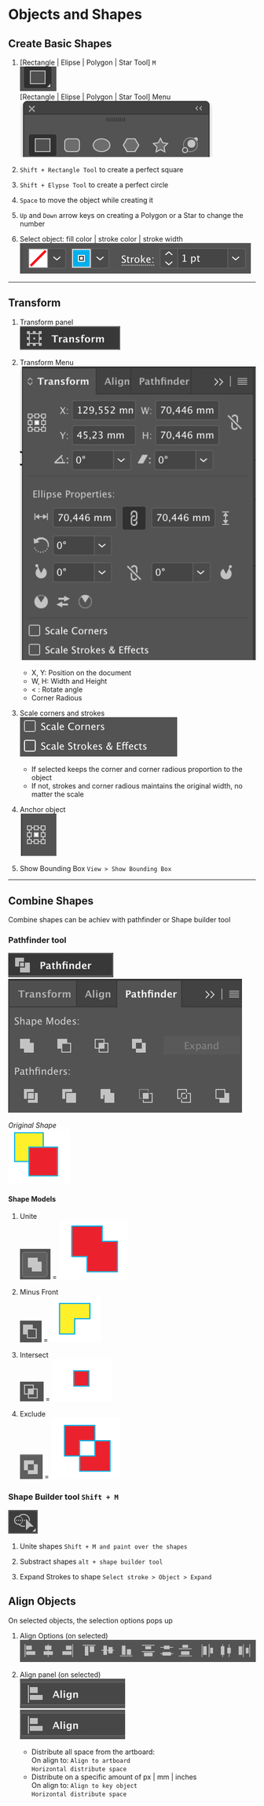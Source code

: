 # Objects and Shapes

## Create Basic Shapes

1.	[Rectangle | Elipse | Polygon | Star Tool] `M`  
![alt-text](https://github.com/EmilioJeldes/Illustrator-Basics-Udemy/blob/master/imgs/obj-shape-img/rectangle-tool.png "rectangle tool")  
[Rectangle | Elipse | Polygon | Star Tool] Menu  
![alt-text](https://github.com/EmilioJeldes/Illustrator-Basics-Udemy/blob/master/imgs/obj-shape-img/rectangle-tool-menu.png "rectangle tool menu")  

2. `Shift + Rectangle Tool` to create a perfect square 

3. `Shift + Elypse Tool` to create a perfect circle 

4. `Space` to move the object while creating it

5. `Up` and `Down` arrow keys on creating a Polygon or a Star to change the number

6. Select object: fill color | stroke color | stroke width  
![alt-text](https://github.com/EmilioJeldes/Illustrator-Basics-Udemy/blob/master/imgs/obj-shape-img/rectangle-options.png "rectangle tool")
----------

## Transform

1. Transform panel  
![alt-text](https://github.com/EmilioJeldes/Illustrator-Basics-Udemy/blob/master/imgs/obj-shape-img/transform-panel.png "transform panel")  

8. Transform Menu  
![alt-text](https://github.com/EmilioJeldes/Illustrator-Basics-Udemy/blob/master/imgs/obj-shape-img/transform-menu.png "transform menu")  
	- X, Y: Position on the document
	- W, H: Width and Height
	- <   : Rotate angle
	- Corner Radious

9. Scale corners and strokes  
![alt-text](https://github.com/EmilioJeldes/Illustrator-Basics-Udemy/blob/master/imgs/obj-shape-img/scale.png "scale option")  
	- If selected keeps the corner and corner radious proportion to the object
	- If not, strokes and corner radious maintains the original width, no matter the scale

10. Anchor object  
![alt-text](https://github.com/EmilioJeldes/Illustrator-Basics-Udemy/blob/master/imgs/obj-shape-img/obj-anchor.png "object anchor")  

11. Show Bounding Box `View > Show Bounding Box`  
----------

## Combine Shapes
Combine shapes can be achiev with pathfinder or Shape builder tool

### Pathfinder tool  
![alt-text](https://github.com/EmilioJeldes/Illustrator-Basics-Udemy/blob/master/imgs/obj-shape-img/pathfinder-panel.png "pathfinder tool")
![alt-text](https://github.com/EmilioJeldes/Illustrator-Basics-Udemy/blob/master/imgs/obj-shape-img/pathfinder-menu.png "pathfinder menu")

*Original Shape*  
![alt-text](https://github.com/EmilioJeldes/Illustrator-Basics-Udemy/blob/master/imgs/obj-shape-img/original.png "original shape")

#### Shape Models
1. Unite  
![alt-text](https://github.com/EmilioJeldes/Illustrator-Basics-Udemy/blob/master/imgs/obj-shape-img/unite.png "unite") = 
![alt-text](https://github.com/EmilioJeldes/Illustrator-Basics-Udemy/blob/master/imgs/obj-shape-img/unite-result.png "unite result")  

2. Minus Front  
![alt-text](https://github.com/EmilioJeldes/Illustrator-Basics-Udemy/blob/master/imgs/obj-shape-img/minus-front.png "minus front") = 
![alt-text](https://github.com/EmilioJeldes/Illustrator-Basics-Udemy/blob/master/imgs/obj-shape-img/minus-front-result.png "minus front result")

3. Intersect  
![alt-text](https://github.com/EmilioJeldes/Illustrator-Basics-Udemy/blob/master/imgs/obj-shape-img/intersect.png "intersect") = 
![alt-text](https://github.com/EmilioJeldes/Illustrator-Basics-Udemy/blob/master/imgs/obj-shape-img/intersect-result.png "intersect")

4. Exclude  
![alt-text](https://github.com/EmilioJeldes/Illustrator-Basics-Udemy/blob/master/imgs/obj-shape-img/exclude.png "exclude") = 
![alt-text](https://github.com/EmilioJeldes/Illustrator-Basics-Udemy/blob/master/imgs/obj-shape-img/exclude-result.png "exclude") 

### Shape Builder tool `Shift + M`
![alt-text](https://github.com/EmilioJeldes/Illustrator-Basics-Udemy/blob/master/imgs/obj-shape-img/shape-builder-tool.png "shape builder tool")

1. Unite shapes `Shift + M and paint over the shapes`

2. Substract shapes `alt + shape builder tool`

3. Expand Strokes to shape `Select stroke > Object > Expand`

## Align Objects
On selected objects, the selection options pops up

1. Align Options (on selected)  
![alt-text](https://github.com/EmilioJeldes/Illustrator-Basics-Udemy/blob/master/imgs/obj-shape-img/align-options.png "Align Options")

2. Align panel (on selected)  
![alt-text](https://github.com/EmilioJeldes/Illustrator-Basics-Udemy/blob/master/imgs/obj-shape-img/align-panel.png "Align panel")  
![alt-text](https://github.com/EmilioJeldes/Illustrator-Basics-Udemy/blob/master/imgs/obj-shape-img/align-panel.png "Align panel")  
	- Distribute all space from the artboard:  
	On align to: `Align to artboard`  
	`Horizontal distribute space`
	- Distribute on a specific amount of px | mm | inches  
	On align to: `Align to key object`  
	`Horizontal distribute space`